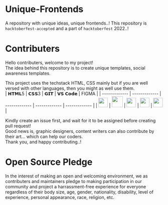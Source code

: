 # Unique-Frontends

A repository with unique ideas, unique frontends..!
This repository is `hacktoberfest-accepted` and a part of `hacktoberfest` 2022..!

<h1>Contributers</h1>

Hello contributers, welcome to my project!<br>
The idea behind this repository is to create unique templates, social awareness templates.<br>

This project uses the techstack HTML, CSS mainly but if you are well versed with other languages, then you might as well use them.<br>
| 𝗛𝗧𝗠𝗟5  | 𝗖𝗦𝗦3 | 𝗚𝗜𝗧  | 𝗩𝗦 𝗖𝗼𝗱𝗲 | FIGMA |
| ------------- | ------------- | ------------- | ------------- | ------------- |
| <img height="30px" src="https://cdn.svgporn.com/logos/html-5.svg">  | <img height="35px" src="https://cdn.svgporn.com/logos/css-3.svg"> | <img height="30px" src="https://cdn.svgporn.com/logos/git-icon.svg">  | <img height="30px" src="https://cdn.svgporn.com/logos/visual-studio-code.svg"> | <img height="30px" src="https://cdn.svgporn.com/logos/figma.svg"> |

Kindly create an issue first, and wait for it to be assigned before creating pull request!<br>
Good news is, graphic designers, content writers can also contribute by their art... which can help our coders.<br>
Thank you, and happy contributing..!<br>

<h1>Open Source Pledge</h1>
In the interest of making an open and welcoming environment, we as contributers and maintainers pledge to making participation in our community and project a harrassment-free experience for everyone regardless of their body size, age, gender, nationality, disability, level of experience, personal appearance, race, religion, etc.
